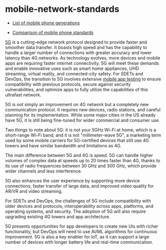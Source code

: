 # mobile-network-standards

* [List of mobile phone generations](https://en.wikipedia.org/wiki/List_of_mobile_phone_generations)

* [Comparison of mobile phone standards](https://en.wikipedia.org/wiki/Comparison_of_mobile_phone_standards#:~:text=called%20cell%20breathing.-,Comparison%20table,-%5Bedit%5D)

[5G](https://en.wikipedia.org/wiki/5G) is a cutting-edge network protocol designed to provide faster and smoother data transfer. It boasts high speed and has the capability to handle a larger number of connections with greater accuracy and lower latency than 4G networks. As technology evolves, more devices and mobile apps are requiring faster internet connectivity. 5G will meet these demands and enable innovative uses such as smart home appliances, UHD streaming, virtual reality, and connected-city safety. For SDETs and DevOps, the transition to 5G involves extensive [mobile app testing](https://github.com/lana-20/i_sliced_up_fun-SQA-mnemonic#readme) to ensure compatibility with previous protocols, secure against security vulnerabilities, and optimize apps to fully utilize the capabilities of this ultrafast network.

5G is not simply an improvement on 4G network but a completely new communication protocol. It requires new devices, radio stations, and careful planning for its implementation. While some major cities in the US already have 5G, it is still being fine-tuned for wider commercial and consumer use.

Two things to note about 5G: it is not your 5GHz Wi-Fi at home, which is a short-range Wi-Fi band, and it is not "millimeter-wave 5G", a marketing term used by some mobile carriers for 5G-certified devices that still use 4G towers and have similar bandwidth and limitations as 4G.

The main difference between 5G and 4G is speed. 5G can handle higher volumes of complex data at speeds up to 20 times faster than 4G, thanks to its use of radio frequencies between 30 GHz and 300 GHz, which provide wider channels and less interference.

5G also enhances the user experience by supporting more device connections, faster transfer of large data, and improved video quality for AR/VR and video streaming.

For SDETs and DevOps, the challenges of 5G include compatibility with older devices and protocols, interoperability across apps, platforms, and operating systems, and security. The adoption of 5G will also require upgrading existing 4G towers and app architecture.

5G presents opportunities for app developers to create new UIs with richer functionality, but DevOps will need to use AI/ML algorithms for continuous improvement. 5G is also a key enabler for IoT, as it can support a large number of devices with longer battery life and real-time communication.
